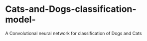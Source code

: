 # Cats-and-Dogs-classification-model-
A Convolutional neural network for classification of Dogs and Cats
